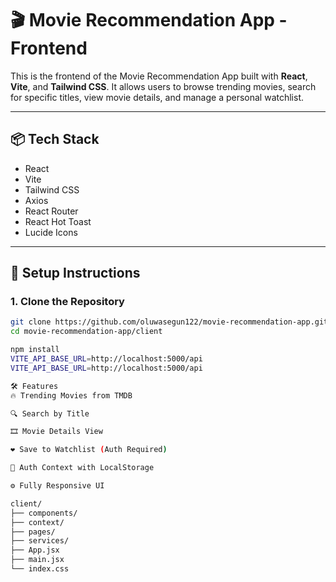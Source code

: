 # 🎬 Movie Recommendation App - Frontend

This is the frontend of the Movie Recommendation App built with **React**, **Vite**, and **Tailwind CSS**. It allows users to browse trending movies, search for specific titles, view movie details, and manage a personal watchlist.

---

## 📦 Tech Stack

- React
- Vite
- Tailwind CSS
- Axios
- React Router
- React Hot Toast
- Lucide Icons

---

## 🔧 Setup Instructions

### 1. Clone the Repository

```bash
git clone https://github.com/oluwasegun122/movie-recommendation-app.git
cd movie-recommendation-app/client

npm install
VITE_API_BASE_URL=http://localhost:5000/api
VITE_API_BASE_URL=http://localhost:5000/api

🛠 Features
🔥 Trending Movies from TMDB

🔍 Search by Title

🎞 Movie Details View

❤️ Save to Watchlist (Auth Required)

🔐 Auth Context with LocalStorage

⚙️ Fully Responsive UI

client/
├── components/
├── context/
├── pages/
├── services/
├── App.jsx
├── main.jsx
└── index.css
```
